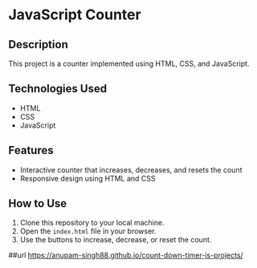 # JavaScript Counter

## Description
This project is a counter implemented using HTML, CSS, and JavaScript.

## Technologies Used
- HTML
- CSS
- JavaScript

## Features
- Interactive counter that increases, decreases, and resets the count
- Responsive design using HTML and CSS

## How to Use
1. Clone this repository to your local machine.
2. Open the `index.html` file in your browser.
3. Use the buttons to increase, decrease, or reset the count.

##url
https://anupam-singh88.github.io/count-down-timer-js-projects/

